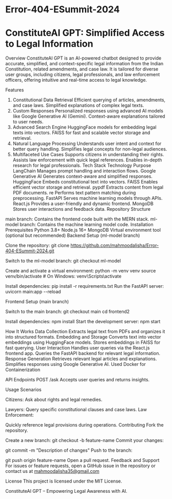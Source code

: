 # Error-404-ESummit-2024
# ConstituteAI GPT: Simplified Access to Legal Information

Overview
ConstituteAI GPT is an AI-powered chatbot designed to provide accurate, simplified, and context-specific legal information from the Indian Constitution, related amendments, and case law. It is tailored for diverse user groups, including citizens, legal professionals, and law enforcement officers, offering intuitive and real-time access to legal knowledge.

Features
1. Constitutional Data Retrieval
Efficient querying of articles, amendments, and case laws.
Simplified explanations of complex legal texts.
2. Custom Responses
Personalized responses using advanced AI models like Google Generative AI (Gemini).
Context-aware explanations tailored to user needs.
3. Advanced Search Engine
HuggingFace models for embedding legal texts into vectors.
FAISS for fast and scalable vector storage and retrieval.
4. Natural Language Processing
Understands user intent and context for better query handling.
Simplifies legal concepts for non-legal audiences.
5. Multifaceted Use Cases
Supports citizens in understanding their rights.
Assists law enforcement with quick legal references.
Enables in-depth research for legal professionals.
Tech Stack
Technology	Purpose
LangChain	Manages prompt handling and interaction flows.
Google Generative AI	Generates context-aware and simplified responses.
HuggingFace	Embeds constitutional text into vectors.
FAISS	Enables efficient vector storage and retrieval.
pypdf	Extracts content from legal PDF documents.
re	Performs text pattern matching during preprocessing.
FastAPI	Serves machine learning models through APIs.
React.js	Provides a user-friendly and dynamic frontend.
MongoDB	Stores user interactions and feedback data.
Repository Structure 

main branch: Contains the frontend code built with the MERN stack.
ml-model branch: Contains the machine learning model code.
Installation
Prerequisites
Python 3.8+
Node.js 16+
MongoDB
Virtual environment tool (optional but recommended)
Backend Setup (ml-model branch)

Clone the repository:
git clone https://github.com/mahmoodalisha/Error-404-ESummit-2024.git

Switch to the ml-model branch:
git checkout ml-model

Create and activate a virtual environment:
python -m venv venv
source venv/bin/activate  # On Windows: venv\Scripts\activate

Install dependencies:
pip install -r requirements.txt
Run the FastAPI server:
uvicorn main:app --reload

Frontend Setup (main branch)

Switch to the main branch:
git checkout main
cd frontend2

Install dependencies:
npm install
Start the development server:
npm start

How It Works
Data Collection
Extracts legal text from PDFs and organizes it into structured formats.
Embedding and Storage
Converts text into vector embeddings using HuggingFace models.
Stores embeddings in FAISS for fast querying.
User Interaction
Handles user queries via the React.js frontend app.
Queries the FastAPI backend for relevant legal information.
Response Generation
Retrieves relevant legal articles and explanations.
Simplifies responses using Google Generative AI.
Used Docker for Containerization

API Endpoints
POST /ask 
Accepts user queries and returns insights.

Usage Scenarios

Citizens:
Ask about rights and legal remedies.

Lawyers:
Query specific constitutional clauses and case laws.
Law Enforcement:

Quickly reference legal provisions during operations.
Contributing
Fork the repository.

Create a new branch:
git checkout -b feature-name
Commit your changes:

git commit -m "Description of changes"
Push to the branch:

git push origin feature-name
Open a pull request.
Feedback and Support
For issues or feature requests, open a GitHub issue in the repository or contact us at mahmoodalisha35@gmail.com

License
This project is licensed under the MIT License.

ConstituteAI GPT – Empowering Legal Awareness with AI.